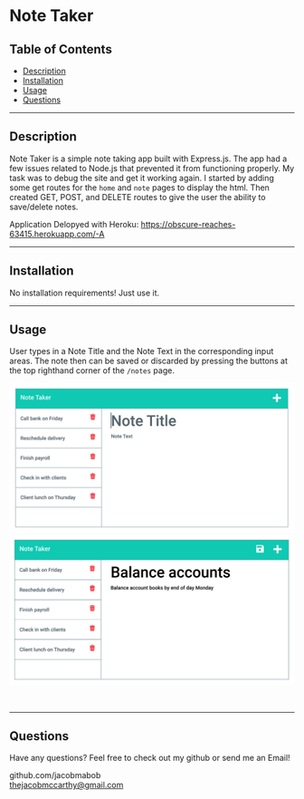 
  #  Note Taker


  ## Table of Contents
  
  - [Description](#description)
  - [Installation](#installation)
  - [Usage](#usage)
  - [Questions](#questions)

  ---

  ## Description

  Note Taker is a simple note taking app built with Express.js. The app had a few issues related to Node.js that prevented it from functioning properly. My task was to debug the site and get it working again. I started by adding some get routes for the `home` and `note` pages to display the html. Then created GET, POST, and DELETE routes to give the user the ability to save/delete notes.

  Application Delopyed with Heroku: https://obscure-reaches-63415.herokuapp.com/-A

  ---

  ## Installation

  No installation requirements! Just use it. 

  ---

  ## Usage

  User types in a Note Title and the Note Text in the corresponding input areas. The note then can be saved or discarded by pressing the buttons at the top righthand corner of the `/notes` page.

  ![Screen shot of application](/public/assets/images/11-express-homework-demo-01.png)
  ![Screen shot of application](/public/assets/images/11-express-homework-demo-02.png)

  <br>
  
  ---



  ## Questions
  Have any questions? Feel free to check out my github or send me an Email!

  github.com/jacobmabob <br>
  thejacobmccarthy@gmail.com